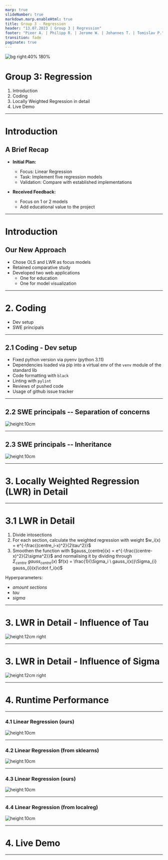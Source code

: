 ```yaml
---
marp: true
slideNumber: true
markdown.marp.enableHtml: true
title: Group 3 - Regression
header: "13.07.2023 | Group 3 | Regression"
footer: "Pieer A. | Philipp R. | Jerome W. | Johannes T. | Tomislav P."
transition: fade
paginate: true
---
```


![bg right:40% 180%](regression_intro.png)
# Group 3: Regression
1. Introduction
2. Coding
3. Locally Weighted Regression in detail
4. Live Demo
---
# Introduction
## A Brief Recap

- **Initial Plan:**
  - Focus: Linear Regression
  - Task: Implement five regression models
  - Validation: Compare with established implementations

- **Received Feedback:**
  - Focus on 1 or 2 models
  - Add educational value to the project
---
# Introduction
## Our New Approach
- Chose OLS and LWR as focus models
- Retained comparative study
- Developed two web applications
  - One for education
  - One for model visualization

--- 
# 2. Coding
 - Dev setup
 - SWE principals

---
## 2.1 Coding - Dev setup

- Fixed python version via pyenv (python 3.11)
- Dependencies loaded via pip into a virtual env of the `venv` module of the standard lib
- Code formatting with `black`
- Linting with `pylint`
- Reviews of pushed code
- Usage of github issue tracker

--- 
## 2.2 SWE principals -- Separation of concerns

![height:10cm](./directory_structure.png)

---

## 2.3 SWE principals -- Inheritance
![height:10cm](./uml_inheritance.png)

---

# 3. Locally Weighted Regression (LWR) in Detail

<!-- 
---
# 3. Regression Models - Oridinary Linear Regression

 $f(x) = \beta_0 + \Sigma_{i=1}^d x_i \cdot \beta_i$
 Optimising $L_\beta = \frac{1}{n}\Sigma_{j=1}^n(y-f(x_j))^2$
 $\Rightarrow \beta_{opt} = (X^t X)^{−1}X^t y$
-->
---
# 3.1 LWR in Detail

1. Divide intosections
2. For each section, calculate the weighted regression with weight $w_i(x) = e^{-\frac{(centre_i-x)^2}{2\tau^2}}$
3. Smoothen the function with $gauss_{centre}(x) = e^{-\frac{(centre-x)^2}{2\sigma^2}}$ and normalising it by dividing through $\Sigma_{centre} \ gauss_{centre}(x)$
 $f(x) = \frac{1}{\Sigma_i \ gauss_i(x)}\Sigma_{i} gauss_{i}(x)\cdot f_i(x)$ 

Hyperparameters: 
 - _amount sections_
 - _tau_
 - _sigma_ 

---
# 3. LWR in Detail - Influence of Tau

![height:12cm right](tau.png)

---
# 3. LWR in Detail - Influence of Sigma

![height:12cm right](sigma.png)


---
# 4. Runtime Performance

---

### 4.1 Linear Regression (ours)

![height:10cm](./performance_visualization/lin_ours.png)

---
### 4.2 Linear Regression (from sklearns)
![height:10cm](./performance_visualization/lin_theirs.png)

---
### 4.3 Linear Regression (ours)
![height:10cm](./performance_visualization/lwr_ours.png)

---
### 4.4 Linear Regression (from localreg)
![height:10cm](./performance_visualization/lwr_theirs.png)

---
# 4. Live Demo
---
